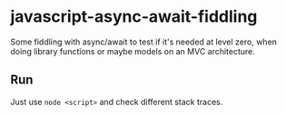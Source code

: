 # javascript-async-await-fiddling

Some fiddling with async/await to test if it's needed at level zero, when doing
library functions or maybe models on an MVC architecture.

## Run

Just use `node <script>` and check different stack traces.
